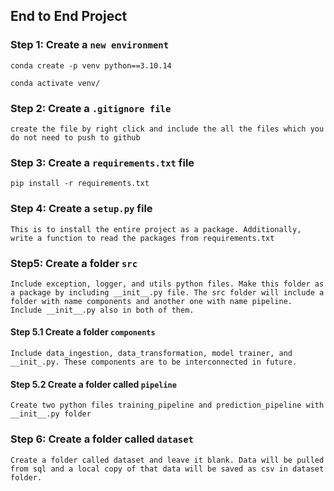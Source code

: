 ## End to End Project

### Step 1: Create a `new environment`

```
conda create -p venv python==3.10.14

conda activate venv/
```
### Step 2: Create a `.gitignore file`

```
create the file by right click and include the all the files which you do not need to push to github
```

### Step 3: Create a `requirements.txt` file 
```
pip install -r requirements.txt
```

### Step 4: Create a `setup.py` file 
```
This is to install the entire project as a package. Additionally, write a function to read the packages from requirements.txt
```

### Step5: Create a folder `src` 
```
Include exception, logger, and utils python files. Make this folder as a package by including __init__.py file. The src folder will include a folder with name components and another one with name pipeline. Include __init__.py also in both of them. 
```
#### Step 5.1 Create a folder `components`

```
Include data_ingestion, data_transformation, model trainer, and __init_.py. These components are to be interconnected in future. 
```
#### Step 5.2 Create a folder called `pipeline`
```
Create two python files training_pipeline and prediction_pipeline with __init__.py folder
``` 

### Step 6: Create a folder called `dataset` 
```
Create a folder called dataset and leave it blank. Data will be pulled from sql and a local copy of that data will be saved as csv in dataset folder.
```